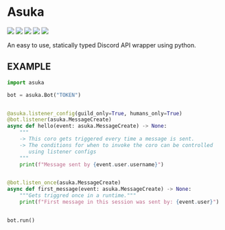 # Asuka 

![](https://img.shields.io/github/license/sarthhh/asuka?style=flat-square)
![](https://img.shields.io/badge/code%20style-black-000000.svg?style=flat-square)
![](http://www.mypy-lang.org/static/mypy_badge.svg)
![](https://img.shields.io/github/stars/sarthhh/asuka?style=flat-square)
![](https://img.shields.io/github/last-commit/sarthhh/asuka?style=flat-square)

An easy to use, statically typed Discord API wrapper using python.

EXAMPLE
-------

```python
import asuka

bot = asuka.Bot("TOKEN")


@asuka.listener_config(guild_only=True, humans_only=True)
@bot.listener(asuka.MessageCreate)
async def hello(event: asuka.MessageCreate) -> None:
    """
    -> This coro gets triggered every time a message is sent.
    -> The conditions for when to invoke the coro can be controlled
       using listener configs
    """
    print(f"Message sent by {event.user.username}")


@bot.listen_once(asuka.MessageCreate)
async def first_message(event: asuka.MessageCreate) -> None:
    """Gets triggred once in a runtime."""
    print(f"First message in this session was sent by: {event.user}")


bot.run()
```
